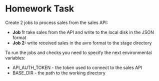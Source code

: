 # Homework Task

Create 2 jobs to process sales from the sales API:

* **Job 1:** take sales from the API and write to the local disk in the JSON format
* **Job 2:** write received sales in the avro format to the stage directory

To run the jobs and checks you need to specify the next environmental variables:

* API_AUTH_TOKEN - the token used to connect to the sales API
* BASE_DIR - the path to the working directory